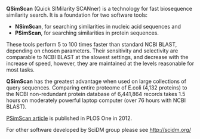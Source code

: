 **QSimScan** (Quick SIMilarity SCANner) is a technology for fast biosequence similarity search. It is a foundation for two software tools:

  * **NSimScan**, for searching similarities in nucleic acid sequences and
  * **PSimScan**, for searching similarities in protein sequences.

These tools perform 5 to 100 times faster than standard NCBI BLAST, depending on chosen parameters. Their sensitivity and selectivity are comparable to NCBI BLAST at the slowest settings, and decrease with the increase of speed, however, they are maintained at the levels reasonable for most tasks.

**QSimScan** has the greatest advantage when used on large collections of query sequences. Comparing entire proteome of E.coli (4,132 proteins) to the NCBI non-redundant protein database of 6,441,864 records takes 1.5 hours on moderately powerful laptop computer (over 76 hours with NCBI BLAST).

[PSimScan article](http://www.plosone.org/article/info%3Adoi%2F10.1371%2Fjournal.pone.0058505) is published in PLOS One in 2012.

For other software developed by SciDM group please see http://scidm.org/